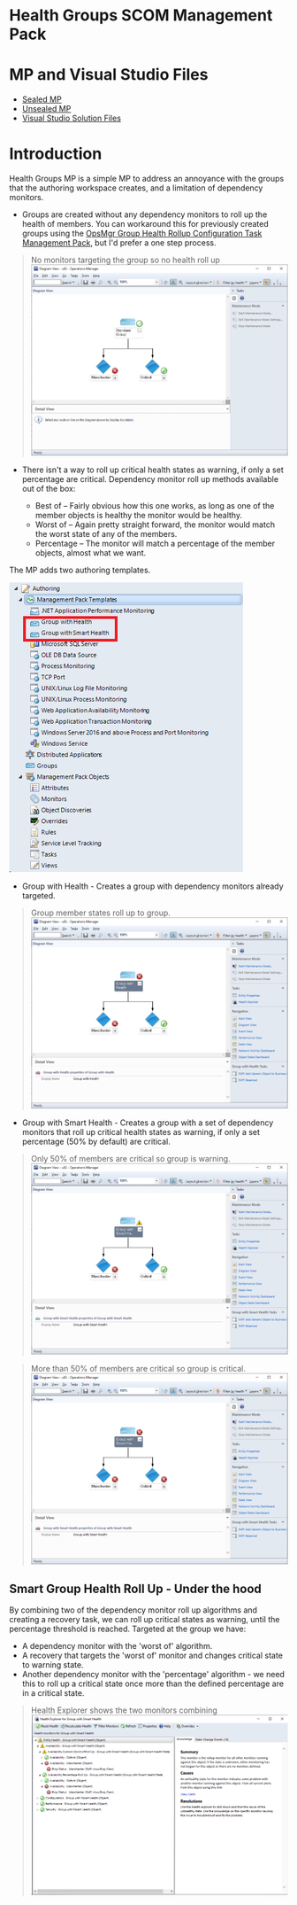 # Health Groups SCOM Management Pack

# MP and Visual Studio Files

* [Sealed MP](MPs/Health.Groups.mp)
* [Unsealed MP](MPs/Health.Groups.xml)
* [Visual Studio Solution Files](<Health Groups>)

# Introduction
Health Groups MP is a simple MP to address an annoyance with the groups that the authoring workspace creates, and a limitation of dependency monitors. 

* Groups are created without any dependency monitors to roll up the health of members. You can workaround this for previously created groups using the [OpsMgr Group Health Rollup Configuration Task Management Pack](https://ds.squaredup.com/blog/opsmgr-group-health-rollup-configuration-task-management-pack/), but I'd prefer a one step process.

>No monitors targeting the group so no health roll up
![Standard Group](<Screencaps/Standard Group.png>)

* There isn't a way to roll up critical health states as warning, if only a set percentage are critical. Dependency monitor roll up methods available out of the box:

  * Best of – Fairly obvious how this one works, as long as one of the member objects is healthy the monitor would be healthy. 
  * Worst of – Again pretty straight forward, the monitor would match the worst state of any of the members. 
  * Percentage – The monitor will match a percentage of the member objects, almost what we want.

The MP adds two authoring templates. 

![Authoring Templates](<Screencaps/Authoring Templates.png>)

* Group with Health - Creates a group with dependency monitors already targeted.

> Group member states roll up to group. 
![Group with Health](<Screencaps/Group with Health.png>)

* Group with Smart Health - Creates a group with a set of dependency monitors that roll up critical health states as warning, if only a set percentage (50% by default) are critical. 

>Only 50% of members are critical so group is warning.
![Rolling up 50% or less critical as warning](<Screencaps/Group with Smart Health - Warning.png>)

>More than 50% of members are critical so group is critical.
![Rolling up more than 50% critical as Critical](<Screencaps/Group with Smart Health - Critical.png>)

## Smart Group Health Roll Up - Under the hood

By combining two of the dependency monitor roll up algorithms and creating a recovery task, we can roll up critical states as warning, until the percentage threshold is reached. Targeted at the group we have:

* A dependency monitor with the 'worst of' algorithm. 
* A recovery that targets the 'worst of' monitor and changes critical state to warning state. 
* Another dependency monitor with the 'percentage' algorithm - we need this to roll up a critical state once more than the defined percentage are in a critical state. 

>Health Explorer shows the two monitors combining
![Health Explorer](<Screencaps/Group with Smart Health - Health Explorer.png>)




